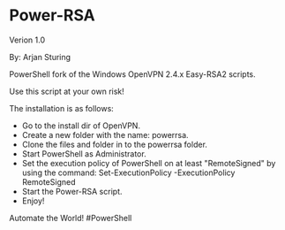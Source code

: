 # Power-RSA
Verion 1.0

By: Arjan Sturing

PowerShell fork of the Windows OpenVPN 2.4.x Easy-RSA2 scripts.

Use this script at your own risk!

The installation is as follows:

- Go to the install dir of OpenVPN.
- Create a new folder with the name: powerrsa.
- Clone the files and folder in to the powerrsa folder.
- Start PowerShell as Administrator.
- Set the execution policy of PowerShell on at least "RemoteSigned" by using the command: Set-ExecutionPolicy -ExecutionPolicy RemoteSigned
- Start the Power-RSA script.
- Enjoy!

Automate the World! #PowerShell
